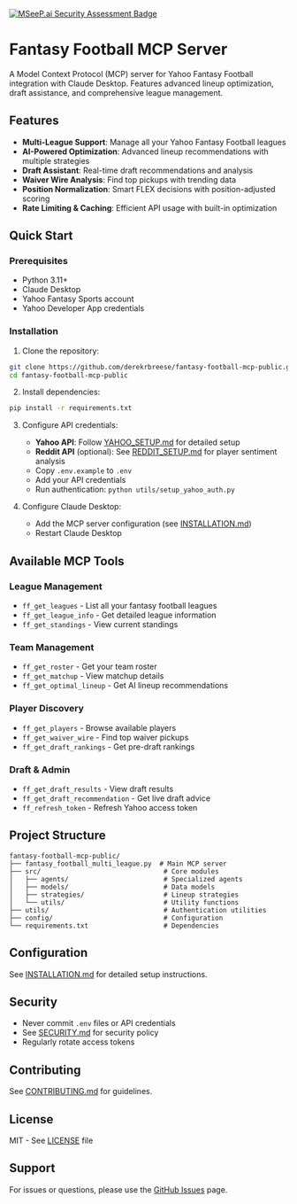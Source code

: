 [![MSeeP.ai Security Assessment Badge](https://mseep.net/pr/derekrbreese-fantasy-football-mcp-public-badge.png)](https://mseep.ai/app/derekrbreese-fantasy-football-mcp-public)

# Fantasy Football MCP Server

A Model Context Protocol (MCP) server for Yahoo Fantasy Football integration with Claude Desktop. Features advanced lineup optimization, draft assistance, and comprehensive league management.

## Features

- **Multi-League Support**: Manage all your Yahoo Fantasy Football leagues
- **AI-Powered Optimization**: Advanced lineup recommendations with multiple strategies
- **Draft Assistant**: Real-time draft recommendations and analysis
- **Waiver Wire Analysis**: Find top pickups with trending data
- **Position Normalization**: Smart FLEX decisions with position-adjusted scoring
- **Rate Limiting & Caching**: Efficient API usage with built-in optimization

## Quick Start

### Prerequisites

- Python 3.11+
- Claude Desktop
- Yahoo Fantasy Sports account
- Yahoo Developer App credentials

### Installation

1. Clone the repository:
```bash
git clone https://github.com/derekrbreese/fantasy-football-mcp-public.git
cd fantasy-football-mcp-public
```

2. Install dependencies:
```bash
pip install -r requirements.txt
```

3. Configure API credentials:
   - **Yahoo API**: Follow [YAHOO_SETUP.md](YAHOO_SETUP.md) for detailed setup
   - **Reddit API** (optional): See [REDDIT_SETUP.md](REDDIT_SETUP.md) for player sentiment analysis
   - Copy `.env.example` to `.env`
   - Add your API credentials
   - Run authentication: `python utils/setup_yahoo_auth.py`

4. Configure Claude Desktop:
   - Add the MCP server configuration (see [INSTALLATION.md](INSTALLATION.md))
   - Restart Claude Desktop

## Available MCP Tools

### League Management
- `ff_get_leagues` - List all your fantasy football leagues
- `ff_get_league_info` - Get detailed league information
- `ff_get_standings` - View current standings

### Team Management  
- `ff_get_roster` - Get your team roster
- `ff_get_matchup` - View matchup details
- `ff_get_optimal_lineup` - Get AI lineup recommendations

### Player Discovery
- `ff_get_players` - Browse available players
- `ff_get_waiver_wire` - Find top waiver pickups
- `ff_get_draft_rankings` - Get pre-draft rankings

### Draft & Admin
- `ff_get_draft_results` - View draft results
- `ff_get_draft_recommendation` - Get live draft advice
- `ff_refresh_token` - Refresh Yahoo access token

## Project Structure

```
fantasy-football-mcp-public/
├── fantasy_football_multi_league.py  # Main MCP server
├── src/                               # Core modules
│   ├── agents/                        # Specialized agents
│   ├── models/                        # Data models
│   ├── strategies/                    # Lineup strategies
│   └── utils/                         # Utility functions
├── utils/                             # Authentication utilities
├── config/                            # Configuration
└── requirements.txt                   # Dependencies
```

## Configuration

See [INSTALLATION.md](INSTALLATION.md) for detailed setup instructions.

## Security

- Never commit `.env` files or API credentials
- See [SECURITY.md](SECURITY.md) for security policy
- Regularly rotate access tokens

## Contributing

See [CONTRIBUTING.md](CONTRIBUTING.md) for guidelines.

## License

MIT - See [LICENSE](LICENSE) file

## Support

For issues or questions, please use the [GitHub Issues](https://github.com/derekrbreese/fantasy-football-mcp-public/issues) page.

